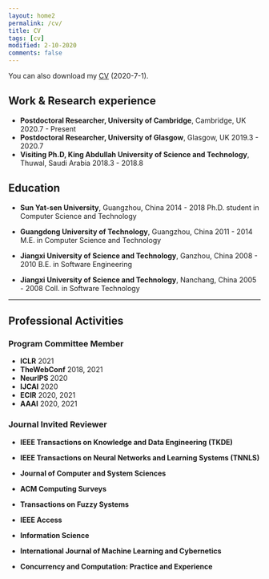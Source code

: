 ```yaml
---
layout: home2
permalink: /cv/
title: CV
tags: [cv]
modified: 2-10-2020
comments: false
---
```


You can also download my [CV](../files/ZaiqiaoMeng_CV_latest.pdf) (2020-7-1).

## Work & Research experience

- **Postdoctoral Researcher, University of Cambridge**, Cambridge, UK 2020.7 - Present
- **Postdoctoral Researcher, University of Glasgow**, Glasgow, UK	2019.3 - 2020.7
- **Visiting Ph.D, King Abdullah University of Science and Technology**, Thuwal, Saudi Arabia	2018.3 - 2018.8

## Education

- **Sun Yat-sen University**, Guangzhou, China	2014 - 2018
  Ph.D. student in Computer Science and Technology

- **Guangdong University of Technology**, Guangzhou, China	2011 - 2014
  M.E. in Computer Science and Technology

- **Jiangxi University of Science and Technology**, Ganzhou, China	2008 - 2010
  B.E. in Software Engineering

- **Jiangxi University of Science and Technology**, Nanchang, China	2005 - 2008
  Coll. in Software Technology

-------

## Professional Activities

### Program Committee Member

- **ICLR** 2021
- **TheWebConf** 2018, 2021
- **NeurIPS** 2020
- **IJCAI** 2020
- **ECIR** 2020, 2021
- **AAAI** 2020, 2021

### Journal Invited Reviewer

- **IEEE Transactions on Knowledge and Data Engineering (TKDE)**

- **IEEE Transactions on Neural Networks and Learning Systems (TNNLS)**

- **Journal of Computer and System Sciences**

- **ACM Computing Surveys**

- **Transactions on Fuzzy Systems**

- **IEEE Access**

- **Information Science**

- **International Journal of Machine Learning and Cybernetics**

- **Concurrency and Computation: Practice and Experience**

